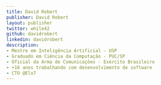 ```yaml
---
title: David Robert
publisher: David Robert
layout: publisher
twitter: while42
github: davidrobert
linkedin: davidrobert
description:
- Mestre em Inteligência Artificial - USP
- Graduado em Ciência da Computação - PUC/SP
- Oficial da Arma de Comunicações - Exército Brasileiro
- +16 anos trabalhando com desenvolvimento de software
- CTO @Elo7
---
```

